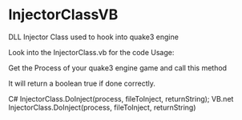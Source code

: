 # InjectorClassVB
DLL Injector Class used to hook into quake3 engine

Look into the InjectorClass.vb for the code
Usage:

Get the Process of your quake3 engine game and call this method

It will return a boolean true if done correctly.

C#
InjectorClass.DoInject(process, fileToInject, returnString);
VB.net
InjectorClass.DoInject(process, fileToInject, returnString)
